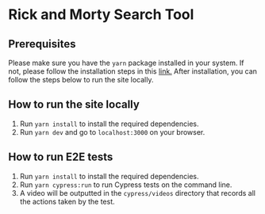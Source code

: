 # Rick and Morty Search Tool

## Prerequisites

Please make sure you have the `yarn` package installed in your system. If not, please follow the installation steps in this [link.](https://classic.yarnpkg.com/lang/en/docs/install/) After installation, you can follow the steps below to run the site locally.

## How to run the site locally

1. Run `yarn install` to install the required dependencies.
2. Run `yarn dev` and go to `localhost:3000` on your browser.

## How to run E2E tests

1. Run `yarn install` to install the required dependencies.
2. Run `yarn cypress:run` to run Cypress tests on the command line.
3. A video will be outputted in the `cypress/videos` directory that records all the actions taken by the test.

